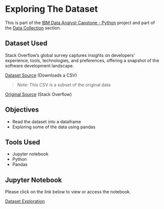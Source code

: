 # Exploring The Dataset

<p>This is part of the <a href = 'https://github.com/FaiLuReH3Ro/ibm-da-capstone-py'>IBM Data Analyst Capstone - Python</a> project and part of the <a href = 'https://github.com/FaiLuReH3Ro/ibm-da-capstone-py?tab=readme-ov-file#data-collection'>Data Collection</a> section.</p>

## Dataset Used

Stack Overflow’s global survey captures insights on developers’ experience, tools, technologies, and preferences, offering a snapshot of the software development landscape.

[Dataset Source](https://cf-courses-data.s3.us.cloud-object-storage.appdomain.cloud/n01PQ9pSmiRX6520flujwQ/survey-data.csv) (Downloads a CSV)

> Note: This CSV is a subset of the original data

[Original Source](https://stackoverflow.blog/2024/08/06/2024-developer-survey/) (Stack Overflow)

## Objectives 

* Read the dataset into a dataframe
* Exploring some of the data using pandas

## Tools Used

* Jupyter notebook
* Python
* Pandas

## Jupyter Notebook

Please click on the link below to view or access the notebook.

[Dataset Exploration](https://github.com/FaiLuReH3Ro/exploring-dataset/blob/main/Exploring_the_Dataset.ipynb)
